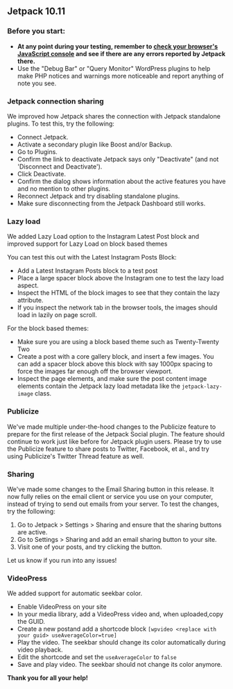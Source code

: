 ## Jetpack 10.11

### Before you start:

- **At any point during your testing, remember to [check your browser's JavaScript console](https://wordpress.org/support/article/using-your-browser-to-diagnose-javascript-errors/#step-3-diagnosis) and see if there are any errors reported by Jetpack there.**
- Use the "Debug Bar" or "Query Monitor" WordPress plugins to help make PHP notices and warnings more noticeable and report anything of note you see.

### Jetpack connection sharing

We improved how Jetpack shares the connection with Jetpack standalone plugins. To test this, try the following:

- Connect Jetpack.
- Activate a secondary plugin like Boost and/or Backup.
- Go to Plugins.
- Confirm the link to deactivate Jetpack says only "Deactivate" (and not 'Disconnect and Deactivate').
- Click Deactivate.
- Confirm the dialog shows information about the active features you have and no mention to other plugins.
- Reconnect Jetpack and try disabling standalone plugins.
- Make sure disconnecting from the Jetpack Dashboard still works.

### Lazy load

We added Lazy Load option to the Instagram Latest Post block and improved support for Lazy Load on block based themes

You can test this out with the Latest Instagram Posts Block:

- Add a Latest Instagram Posts block to a test post
- Place a large spacer block above the Instagram one to test the lazy load aspect.
- Inspect the HTML of the block images to see that they contain the lazy attribute.
- If you inspect the network tab in the browser tools, the images should load in lazily on page scroll.

For the block based themes:

- Make sure you are using a block based theme such as Twenty-Twenty Two
- Create a post with a core gallery block, and insert a few images. You can add a spacer block above this block with say 1000px spacing to force the images far enough off the browser viewport.
- Inspect the page elements, and make sure the post content image elements contain the Jetpack lazy load metadata like the `jetpack-lazy-image` class.

### Publicize

We've made multiple under-the-hood changes to the Publicize feature to prepare for the first release of the Jetpack Social plugin. The feature should continue to work just like before for Jetpack plugin users. Please try to use the Publicize feature to share posts to Twitter, Facebook, et al., and try using Publicize's Twitter Thread feature as well.

### Sharing

We've made some changes to the Email Sharing button in this release. It now fully relies on the email client or service you use on your computer, instead of trying to send out emails from your server. To test the changes, try the following:

1. Go to Jetpack > Settings > Sharing and ensure that the sharing buttons are active.
2. Go to Settings > Sharing and add an email sharing button to your site.
3. Visit one of your posts, and try clicking the button.

Let us know if you run into any issues!


### VideoPress

We added support for automatic seekbar color.

- Enable VideoPress on your site 
- In your media library, add a VideoPress video and, when uploaded,copy the GUID.
- Create a new postand add a shortcode block `[wpvideo <replace with your guid> useAverageColor=true]`
- Play the video. The seekbar should change its color automatically during video playback.
- Edit the shortcode and set the `useAverageColor` to `false`
- Save and play video. The seekbar should not change its color anymore.

**Thank you for all your help!**
